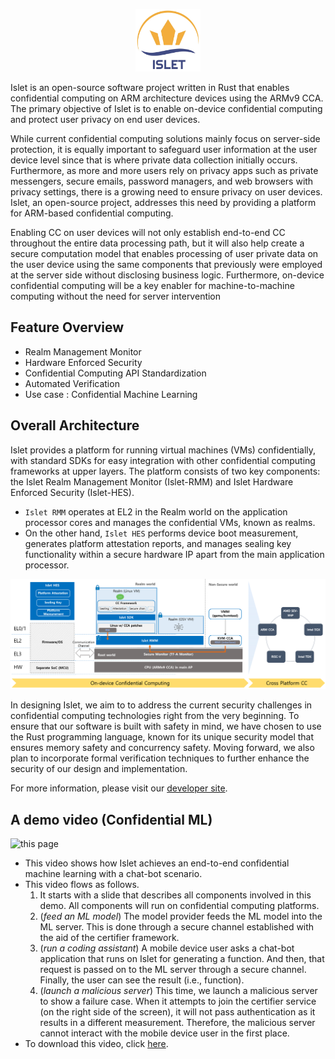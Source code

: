 <p align="center"><img src="https://github.com/islet-project/islet/blob/main/doc/res/logo-title.jpg?raw=true" height="100px"></p>

Islet is an open-source software project written in Rust that enables confidential computing
on ARM architecture devices using the ARMv9 CCA.
The primary objective of Islet is to enable on-device confidential computing
and protect user privacy on end user devices.

While current confidential computing solutions mainly focus on server-side
protection,  it is equally important to safeguard user information at the user
device level  since that is where private data collection initially occurs.
Furthermore, as more and more users rely on privacy apps such as private
messengers,  secure emails, password managers, and web browsers with privacy
settings,  there is a growing need to ensure privacy on user devices.
Islet, an open-source project, addresses this need by providing a platform
 for ARM-based confidential computing.

Enabling CC on user devices will not only establish end-to-end CC throughout
the entire data processing path,
but it will also help create a secure computation model
that enables processing of user private data on the user device
using the same components that previously were employed at the server side
without disclosing business logic.
Furthermore, on-device confidential computing will be a key enabler for
machine-to-machine computing without the need for server intervention

## Feature Overview
- Realm Management Monitor
- Hardware Enforced Security
- Confidential Computing API Standardization
- Automated Verification
- Use case : Confidential Machine Learning

## Overall Architecture

Islet provides a platform for running virtual machines (VMs)
confidentially, with standard SDKs for easy integration with other confidential
computing frameworks at upper layers.
The platform consists of two key components:
the Islet Realm Management Monitor (Islet-RMM) and Islet Hardware Enforced Security (Islet-HES).

- `Islet RMM` operates at EL2 in the Realm world on the application processor cores
and manages the confidential VMs, known as realms.
- On the other hand, `Islet HES` performs device boot measurement, generates
platform attestation reports, and manages sealing key functionality within a secure
hardware IP apart from the main application processor.

![islet-overview](doc/res/overview.png)

In designing Islet, we aim to to address the current security challenges in confidential
computing technologies right from the very beginning.
To ensure that our software is built with safety in mind, we have chosen to use the
Rust programming language, known for its unique security model that ensures memory
safety and concurrency safety.
Moving forward, we also plan to incorporate formal
verification techniques to further enhance the security of our design and implementation.

For more information, please visit our [developer site](https://islet-project.github.io/islet/).

## A demo video (Confidential ML)

![this page](https://github.com/islet-project/islet/raw/main/examples/confidential-ml/video/confidential_ml.gif)

- This video shows how Islet achieves an end-to-end confidential machine learning with a chat-bot scenario.
- This video flows as follows.
  1. It starts with a slide that describes all components involved in this demo. All components will run on confidential computing platforms.
  2. (*feed an ML model*) The model provider feeds the ML model into the ML server. This is done through a secure channel established with the aid of the certifier framework.
  3. (*run a coding assistant*) A mobile device user asks a chat-bot application that runs on Islet for generating a function. And then, that request is passed on to the ML server through a secure channel. Finally, the user can see the result (i.e., function).
  4. (*launch a malicious server*) This time, we launch a malicious server to show a failure case. When it attempts to join the certifier service (on the right side of the screen), it will not pass authentication as it results in a different measurement. Therefore, the malicious server cannot interact with the mobile device user in the first place.
- To download this video, click [here](https://github.com/islet-project/islet/raw/main/examples/confidential-ml/video/confidential_ml.mp4).
